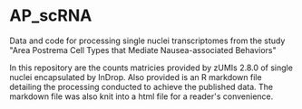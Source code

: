 # AP_scRNA
Data and code for processing single nuclei transcriptomes from the study "Area Postrema Cell Types that Mediate Nausea-associated Behaviors"

In this repository are the counts matricies provided by zUMIs 2.8.0 of single nuclei encapsulated by InDrop. Also provided is an R markdown file detailing the processing conducted to achieve the published data. The markdown file was also knit into a html file for a reader's convenience.  
